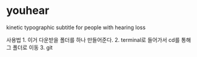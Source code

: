 # youhear
kinetic typographic subtitle for people with hearing loss

사용법
    1. 이거 다운받을 폴더를 하나 만들어준다.
    2. terminal로 들어가서 cd를 통해 그 폴더로 이동
    3. git 

